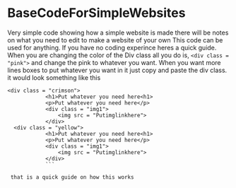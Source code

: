 # BaseCodeForSimpleWebsites
Very simple code showing how a simple website is made 
there will be notes on what you need to edit to make a website of your own
This code can be used for anything.
If you have no coding experince heres a quick guide.
When you are changing the color of the Div class all you do is, ```<div class = "pink">``` and change the pink to whatever you want.
When you want more lines boxes to put whatever you want in it just copy and paste the div class.
it would look something like this
```
<div class = "crimson">
            <h1>Put whatever you need here<h1>
            <p>Put whatever you need here</p>
            <div class = "img1">
                <img src = "Putimglinkhere">
            </div>
  <div class = "yellow">
            <h1>Put whatever you need here<h1>
            <p>Put whatever you need here</p>
            <div class = "img1">
                <img src = "Putimglinkhere">
            </div>
            ```
            
 that is a quick guide on how this works           
